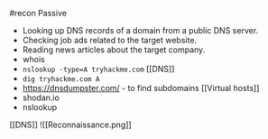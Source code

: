 #recon
Passive
- Looking up DNS records of a domain from a public DNS server.
- Checking job ads related to the target website.
- Reading news articles about the target company.
-  whois
- `nslookup -type=A tryhackme.com` [[DNS]]
- `dig tryhackme.com A`
- https://dnsdumpster.com/  - to find subdomains [[Virtual hosts]]
- shodan.io
- nslookup

[[DNS]]
![[Reconnaissance.png]]